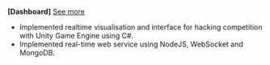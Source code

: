 **[Dashboard]** [See more](http://www.google.com)
- Implemented realtime visualisation and interface for hacking competition with Unity Game Engine using C#.
- Implemented real-time web service using NodeJS, WebSocket and MongoDB.  
